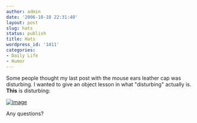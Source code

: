 ```yaml
---
author: admin
date: '2006-10-18 22:31:40'
layout: post
slug: hats
status: publish
title: Hats
wordpress_id: '1411'
categories:
- Daily Life
- Humor
---
```


Some people thought my last post with the mouse ears leather cap was
disturbing. I wanted to give an object lesson in what "disturbing"
actually is. **This** is disturbing:

[![image](http://static.flickr.com/99/273122538_c306214510.jpg)](http://www.flickr.com/photos/rerlin/273122538/in/photostream/)

Any questions?
